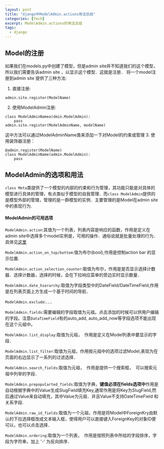 ```yaml
---
layout: post
title: "django中ModelAdmin.actions用法总结"
categories: [Tech]
excerpt: ModelAdmin.actions的用法总结
tags:
  - django
---
```



## Model的注册
如果我们在models.py中创建了模型，但是admin site并不知道我们的这个模型，所以我们需要告诉admin site ，以显示这个模型．这就是注册．
将一个model注册到admin site 提供了三种方法:
1. 直接注册:
```
admin.site.register(ModelName)
```
2. 使用ModelAdmin注册:
```
class ModelAdminNamea(dmin.ModelAdmin):
	pass
admin.site.register(ModelAdminName, modelName)
```
这中方法可以通过ModelAdminName类来添加一下对Model的约束或管理
3. 使用装饰器注册：
```
@admin.register(ModelName)
class ModelAdminName(admin.ModelAdmin):
	pass

```

## ModelAdmin的选项和用法
```class Meta```类提供了一个模型的内部的约束和行为管理，其功能只能是对具体的模型进行具体的管理，有点类似于模型的自我管理．而```class ModelAdmin```提供的是模型外部的管理，管理的是一群模型的实例．主要管理的是Model在admin site中的表现行为.

#### ModelAdmin的可用选项
` ModelAdmin.action `:其值为一个列表，列表内容是响应的函数，作用是定义在admin site中选择多个model实例是，可用的操作．通俗说就是批量处理的行为．具体见[这里](http://single-thread.me/django/2017/03/12/django%E4%B8%ADModelAdmin.action%E7%9A%84%E7%94%A8%E6%B3%95%E6%80%BB%E7%BB%93/)

` ModelAdmin.action_on_top/bottom `:值为布尔(bool),作用是控制action bar 的显示位置.

`ModelAdmin.action_selection_counter`:取值为布尔，作用是是否显示选择计数器．选择计数器，选择的时候，会在下拉响应菜单的旁边实时显示数量．

`ModelAdmin.date_hierarchy`:取值为字段类型中的DateField/DateTimeField,作用是在列表页面上方生成一个基于时间的导航．

`ModelAdmin.exclude`:．．．

`ModelAdmin.fields`:需要编辑的字段取值为元祖。点击添加的时候可以供用户编辑的字段。注意`DataTimeField`有的auto_add, auto_add_now等字段选项不能出现在这个元祖中。

`ModelAdmin.list_display`:取值为元祖，　作用是定义在Model列表中要显示的字段．

`ModelAdmin.list_filter`:取值为元祖，作用按元祖中的选项过滤Model,表现为在页面的右边显示了一系列的过滤选择．

`ModelAdmin.search_fields`:取值为元祖，　作用是提供一个搜索框，　可以搜索元祖中列举的字段．

`ModelAdmin.prepopularted_fields`:取值为字典，**键值必须在fields选项中**作用是自动根据字典中的Value生成SlugField填充Key,通常作用是将Key为SlugField,然后通过Value来自动填充，其中Value为元祖．并且Value不支持DateTimeField 和关系字段.

`ModelAdmin.raw_id_fields`:取值为一个元祖，作用是将Model中ForeignKry由默认的下拉选择框改成文本输入框，使得用户可以直接键入ForeignKey的对象ID便可以，也可以点击选择．

`ModelAdmin.ordering`:取值为一个列表，　作用是按照列表中所给的字段排序，字段为字符串，加上 '-' 为反向排序．


